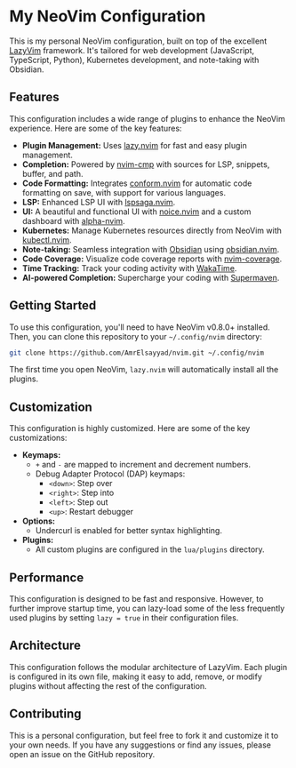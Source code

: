 # My NeoVim Configuration

This is my personal NeoVim configuration, built on top of the excellent
[LazyVim](https://github.com/LazyVim/LazyVim) framework. It's tailored for web
development (JavaScript, TypeScript, Python), Kubernetes development, and
note-taking with Obsidian.

## Features

This configuration includes a wide range of plugins to enhance the NeoVim
experience. Here are some of the key features:

- **Plugin Management:** Uses [lazy.nvim](https://github.com/folke/lazy.nvim) for fast and easy plugin management.
- **Completion:** Powered by [nvim-cmp](https://github.com/hrsh7th/nvim-cmp) with sources for LSP, snippets, buffer, and path.
- **Code Formatting:** Integrates [conform.nvim](https://github.com/stevearc/conform.nvim) for automatic code formatting on save, with support for various languages.
- **LSP:** Enhanced LSP UI with [lspsaga.nvim](https://github.com/glepnir/lspsaga.nvim).
- **UI:** A beautiful and functional UI with [noice.nvim](https://github.com/folke/noice.nvim) and a custom dashboard with [alpha-nvim](https://github.com/goolord/alpha-nvim).
- **Kubernetes:** Manage Kubernetes resources directly from NeoVim with [kubectl.nvim](https://github.com/piersolenski/kubectl.nvim).
- **Note-taking:** Seamless integration with [Obsidian](https://obsidian.md/) using [obsidian.nvim](https://github.com/epwalsh/obsidian.nvim).
- **Code Coverage:** Visualize code coverage reports with [nvim-coverage](httpshttps://github.com/andythigpen/nvim-coverage.lua).
- **Time Tracking:** Track your coding activity with [WakaTime](https://wakatime.com/).
- **AI-powered Completion:** Supercharge your coding with [Supermaven](https://supermaven.com/).

## Getting Started

To use this configuration, you'll need to have NeoVim v0.8.0+ installed. Then,
you can clone this repository to your `~/.config/nvim` directory:

```bash
git clone https://github.com/AmrElsayyad/nvim.git ~/.config/nvim
```

The first time you open NeoVim, `lazy.nvim` will automatically install all the plugins.

## Customization

This configuration is highly customized. Here are some of the key customizations:

- **Keymaps:**
  - `+` and `-` are mapped to increment and decrement numbers.
  - Debug Adapter Protocol (DAP) keymaps:
    - `<down>`: Step over
    - `<right>`: Step into
    - `<left>`: Step out
    - `<up>`: Restart debugger
- **Options:**
  - Undercurl is enabled for better syntax highlighting.
- **Plugins:**
  - All custom plugins are configured in the `lua/plugins` directory.

## Performance

This configuration is designed to be fast and responsive. However, to further
improve startup time, you can lazy-load some of the less frequently used plugins
by setting `lazy = true` in their configuration files.

## Architecture

This configuration follows the modular architecture of LazyVim. Each plugin is
configured in its own file, making it easy to add, remove, or modify plugins
without affecting the rest of the configuration.

## Contributing

This is a personal configuration, but feel free to fork it and customize it to
your own needs. If you have any suggestions or find any issues, please open an
issue on the GitHub repository.
